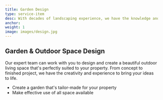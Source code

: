```yaml
---
title: Garden Design
type: service-item
desc: With decades of landscaping experience, we have the knowledge and skills to take your perfect garden from a dream to a reality.
anchor:
weight: 1
image: images/design.jpg
---
```

## Garden & Outdoor Space Design

Our expert team can work with you to design and create a beautiful outdoor living space that's perfectly suited to your property. From concept to finished project, we have the creativity and experience to bring your ideas to life.

* Create a garden that's tailor-made for your property
* Make effective use of all space available

